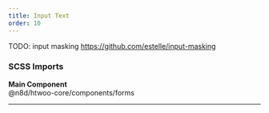 ```yaml
---
title: Input Text
order: 10
---
```


TODO: input masking https://github.com/estelle/input-masking

### SCSS Imports

**Main Component**\
@n8d/htwoo-core/components/forms

***